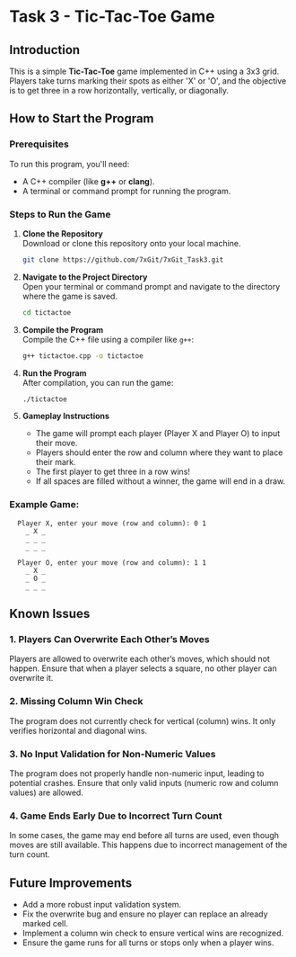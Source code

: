 # Task 3 - Tic-Tac-Toe Game

## Introduction

This is a simple **Tic-Tac-Toe** game implemented in C++ using a 3x3 grid. Players take turns marking their spots as either 'X' or 'O', and the objective is to get three in a row horizontally, vertically, or diagonally.

## How to Start the Program

### Prerequisites

To run this program, you'll need:
- A C++ compiler (like **g++** or **clang**).
- A terminal or command prompt for running the program.

### Steps to Run the Game

1. **Clone the Repository**  
   Download or clone this repository onto your local machine.

   ```bash
   git clone https://github.com/7xGit/7xGit_Task3.git
   ```

2. **Navigate to the Project Directory**  
   Open your terminal or command prompt and navigate to the directory where the game is saved.

   ```bash
   cd tictactoe
   ```

3. **Compile the Program**  
   Compile the C++ file using a compiler like `g++`:

   ```bash
   g++ tictactoe.cpp -o tictactoe
   ```

4. **Run the Program**  
   After compilation, you can run the game:

   ```bash
   ./tictactoe
   ```

5. **Gameplay Instructions**  
   - The game will prompt each player (Player X and Player O) to input their move.
   - Players should enter the row and column where they want to place their mark.
   - The first player to get three in a row wins!
   - If all spaces are filled without a winner, the game will end in a draw.

### Example Game:

```
  Player X, enter your move (row and column): 0 1
    _ X _
    _ _ _
    _ _ _
    
  Player O, enter your move (row and column): 1 1
    _ X _
    _ O _
    _ _ _
```

## Known Issues

### 1. Players Can Overwrite Each Other’s Moves
Players are allowed to overwrite each other’s moves, which should not happen. Ensure that when a player selects a square, no other player can overwrite it.

### 2. Missing Column Win Check
The program does not currently check for vertical (column) wins. It only verifies horizontal and diagonal wins.

### 3. No Input Validation for Non-Numeric Values
The program does not properly handle non-numeric input, leading to potential crashes. Ensure that only valid inputs (numeric row and column values) are allowed.

### 4. Game Ends Early Due to Incorrect Turn Count
In some cases, the game may end before all turns are used, even though moves are still available. This happens due to incorrect management of the turn count.

## Future Improvements
- Add a more robust input validation system.
- Fix the overwrite bug and ensure no player can replace an already marked cell.
- Implement a column win check to ensure vertical wins are recognized.
- Ensure the game runs for all turns or stops only when a player wins.


